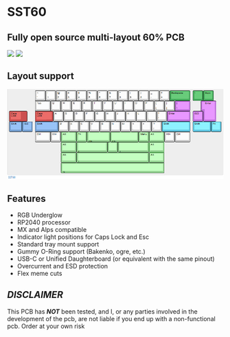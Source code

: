 # SST60

## Fully open source multi-layout 60% PCB
![](images/Render-Top.png)
![](images/Render_Back.png)

## Layout support
![](images/Layout-KLE.png)

## Features
- RGB Underglow
- RP2040 processor
- MX and Alps compatible
- Indicator light positions for Caps Lock and Esc
- Standard tray mount support
- Gummy O-Ring support (Bakenko, ogre, etc.)
- USB-C or Unified Daughterboard (or equivalent with the same pinout)
- Overcurrent and ESD protection
- Flex meme cuts

## ***DISCLAIMER***
This PCB has ***NOT*** been tested, and I, or any parties involved in the development of the pcb, are not liable if you end up with a non-functional pcb. Order at your own risk